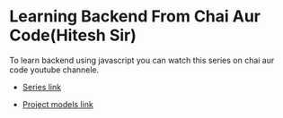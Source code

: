 # Learning Backend From Chai Aur Code(Hitesh Sir)

To learn backend using javascript you can watch this series on chai aur code youtube channele.
- [Series link](https://www.youtube.com/playlist?list=PLu71SKxNbfoBGh_8p_NS-ZAh6v7HhYqHW)

- [Project models link](https://app.eraser.io/workspace/aoJrBnFr9b31A4gU9l6I?origin=share)
